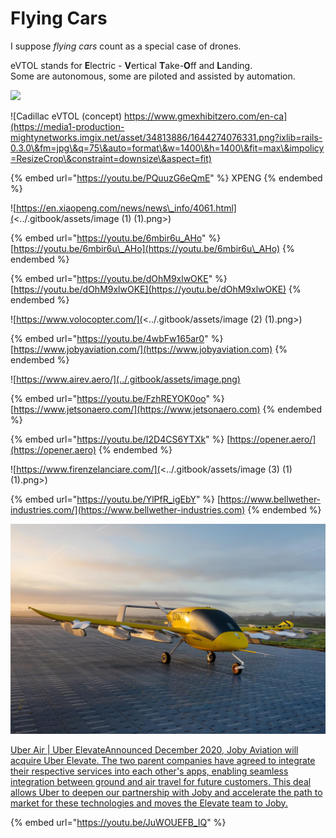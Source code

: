 # Flying Cars





I suppose _flying cars_ count as a special case of drones.

eVTOL stands for **E**lectric - **V**ertical **T**ake-**O**ff and **L**anding.\
Some are autonomous, some are piloted and assisted by automation.

![](https://media1-production-mightynetworks.imgix.net/asset/34813873/1644274057753.png?ixlib=rails-0.3.0\&fm=jpg\&q=75\&auto=format\&w=1400\&h=1400\&fit=max\&impolicy=ResizeCrop\&constraint=downsize\&aspect=fit)

![Cadillac eVTOL (concept) https://www.gmexhibitzero.com/en-ca](https://media1-production-mightynetworks.imgix.net/asset/34813886/1644274076331.png?ixlib=rails-0.3.0\&fm=jpg\&q=75\&auto=format\&w=1400\&h=1400\&fit=max\&impolicy=ResizeCrop\&constraint=downsize\&aspect=fit)



{% embed url="https://youtu.be/PQuuzG6eQmE" %}
XPENG
{% endembed %}

![https://en.xiaopeng.com/news/news\_info/4061.html](<../.gitbook/assets/image (1) (1).png>)

{% embed url="https://youtu.be/6mbir6u_AHo" %}
[https://youtu.be/6mbir6u\_AHo](https://youtu.be/6mbir6u\_AHo)
{% endembed %}

{% embed url="https://youtu.be/dOhM9xlwOKE" %}
[https://youtu.be/dOhM9xlwOKE](https://youtu.be/dOhM9xlwOKE)
{% endembed %}

![https://www.volocopter.com/](<../.gitbook/assets/image (2) (1).png>)

{% embed url="https://youtu.be/4wbFw165ar0" %}
[https://www.jobyaviation.com/](https://www.jobyaviation.com)
{% endembed %}

![https://www.airev.aero/](../.gitbook/assets/image.png)

{% embed url="https://youtu.be/FzhREYOK0oo" %}
[https://www.jetsonaero.com/](https://www.jetsonaero.com)
{% endembed %}

{% embed url="https://youtu.be/I2D4CS6YTXk" %}
[https://opener.aero/](https://opener.aero)
{% endembed %}

![https://www.firenzelanciare.com/](<../.gitbook/assets/image (3) (1) (1).png>)

{% embed url="https://youtu.be/YlPfR_igEbY" %}
[https://www.bellwether-industries.com/](https://www.bellwether-industries.com)
{% endembed %}

![https://wisk.aero/ (purchased by Boeing)](<../.gitbook/assets/image (5) (1).png>)

[Uber Air | Uber ElevateAnnounced December 2020, Joby Aviation will acquire Uber Elevate. The two parent companies have agreed to integrate their respective services into each other's apps, enabling seamless integration between ground and air travel for future customers. This deal allows Uber to deepen our partnership with Joby and accelerate the path to market for these technologies and moves the Elevate team to Joby.](https://www.uber.com/ca/en/elevate/)

{% embed url="https://youtu.be/JuWOUEFB_IQ" %}
